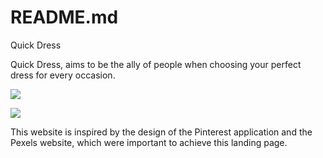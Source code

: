 # README.md

Quick Dress

Quick Dress, aims to be the ally of people when choosing your perfect dress for every occasion.

![](https://github.com/guissmejia/Landing-Page-Clothes.git/master/assets/capture-1.png)

![](https://github.com/guissmejia/Landing-Page-Clothes.git/master/assets/capture-2.png)

This website is inspired by the design of the Pinterest application and the Pexels website, which were important to achieve this landing page.

